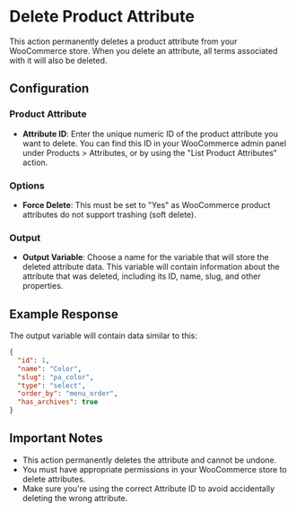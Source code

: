 # Delete Product Attribute

This action permanently deletes a product attribute from your WooCommerce store. When you delete an attribute, all terms associated with it will also be deleted.

## Configuration

### Product Attribute
- **Attribute ID**: Enter the unique numeric ID of the product attribute you want to delete. You can find this ID in your WooCommerce admin panel under Products > Attributes, or by using the "List Product Attributes" action.

### Options
- **Force Delete**: This must be set to "Yes" as WooCommerce product attributes do not support trashing (soft delete).

### Output
- **Output Variable**: Choose a name for the variable that will store the deleted attribute data. This variable will contain information about the attribute that was deleted, including its ID, name, slug, and other properties.

## Example Response

The output variable will contain data similar to this:

```json
{
  "id": 1,
  "name": "Color",
  "slug": "pa_color",
  "type": "select",
  "order_by": "menu_order",
  "has_archives": true
}
```

## Important Notes

- This action permanently deletes the attribute and cannot be undone.
- You must have appropriate permissions in your WooCommerce store to delete attributes.
- Make sure you're using the correct Attribute ID to avoid accidentally deleting the wrong attribute.
